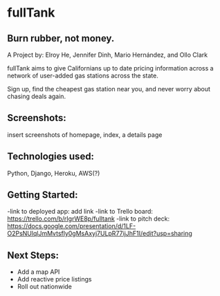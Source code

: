 
# fullTank

## Burn rubber, not money.

A Project by: Elroy He, Jennifer Dinh, 
Mario Hernández, and Ollo Clark

fullTank aims to give Californians up to 
date pricing information across a network 
of user-added gas stations across the state.

Sign up, find the cheapest gas station near you,
and never worry about chasing deals again.

## Screenshots:

insert screenshots of homepage, index, a details page

## Technologies used:

Python, Django, Heroku, AWS(?)

## Getting Started:

-link to deployed app: add link
-link to Trello board: https://trello.com/b/rIgrWE8p/fulltank
-link to pitch deck: https://docs.google.com/presentation/d/1LF-O2PsNUlqlJmMvtsfly0gMsAxyj7ULpR77ijJhF1I/edit?usp=sharing
## Next Steps:

- Add a map API
- Add reactive price listings
- Roll out nationwide